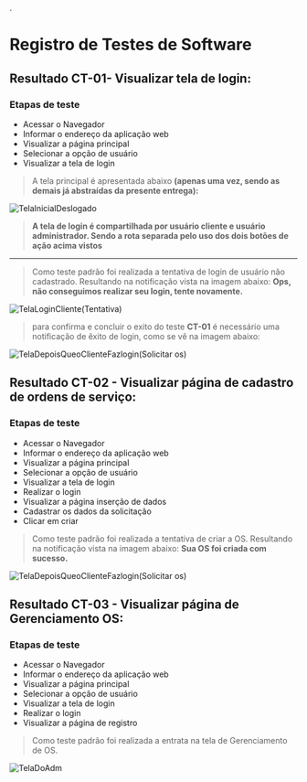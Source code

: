 


.
# Registro de Testes de Software

## Resultado CT-01- Visualizar tela de login:

### Etapas de teste

- Acessar o Navegador
-	Informar o endereço da aplicação web
-	Visualizar a página principal
-	Selecionar a opção de usuário
-	Visualizar a tela de login


> A tela principal é apresentada abaixo **(apenas uma vez, sendo as demais já abstraídas da presente entrega):**

![TelaInicialDeslogado](https://user-images.githubusercontent.com/36858665/198898460-1de712a6-c861-4c73-b468-58e3529d47ea.png)

> **A tela de login é compartilhada por usuário cliente e usuário administrador. Sendo a rota separada pelo uso dos dois botões de ação acima vistos**

***

> Como teste padrão foi realizada a tentativa de login de usuário não cadastrado. Resultando na notificação vista na imagem abaixo: **Ops, não conseguimos realizar seu login, tente novamente.**

![TelaLoginCliente(Tentativa)](https://user-images.githubusercontent.com/36858665/198897970-b90cf5b6-c9d2-45e7-97c5-5cf9330c0e86.png)

> para confirma e concluir o exito do teste **CT-01** é necessário uma notificação de êxito de login, como se vê na imagem abaixo:


![TelaDepoisQueoClienteFazlogin(Solicitar os)](https://user-images.githubusercontent.com/36858665/198898261-248cd431-14d5-4deb-bf03-0154b62b00f5.png)


## Resultado CT-02 - Visualizar página de cadastro de ordens de serviço:

### Etapas de teste

- Acessar o Navegador
- Informar o endereço da aplicação web
-	Visualizar a página principal
-	Selecionar a opção de usuário
-	Visualizar a tela de login
- Realizar o login
- Visualizar a página inserção de dados
-	Cadastrar os dados da solicitação
- Clicar em criar

> Como teste padrão foi realizada a tentativa de criar a OS. Resultando na notificação vista na imagem abaixo: **Sua OS foi criada com sucesso.**

![TelaDepoisQueoClienteFazlogin(Solicitar os)](https://user-images.githubusercontent.com/36858665/198898956-fa9b8ef1-41c9-4c6c-8797-d0e41b13873c.png)

## Resultado CT-03 - Visualizar página de Gerenciamento OS:

### Etapas de teste


- Acessar o Navegador
-	Informar o endereço da aplicação web
- Visualizar a página principal
-	Selecionar a opção de usuário
-	Visualizar a tela de login
-	Realizar o login
-	Visualizar a página de registro

> Como teste padrão foi realizada a entrata na tela de Gerenciamento de OS.



![TelaDoAdm](https://user-images.githubusercontent.com/36858665/198899237-d9aa95d0-b171-47d9-b2bd-a9fd20489085.png)

